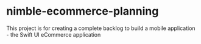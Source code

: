 # nimble-ecommerce-planning
This project is for creating a complete backlog to build a mobile application - the Swift UI eCommerce application
